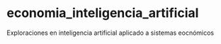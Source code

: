 # economia_inteligencia_artificial
Exploraciones en inteligencia artificial aplicado a sistemas eocnómicos
